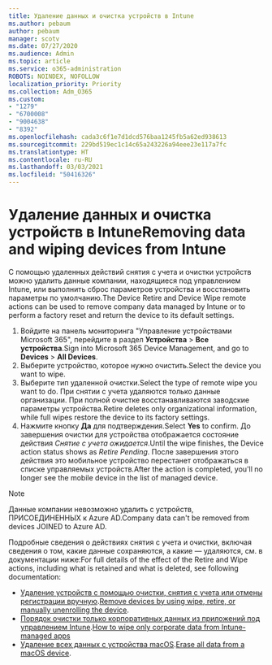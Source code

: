 ```yaml
---
title: Удаление данных и очистка устройств в Intune
ms.author: pebaum
author: pebaum
manager: scotv
ms.date: 07/27/2020
ms.audience: Admin
ms.topic: article
ms.service: o365-administration
ROBOTS: NOINDEX, NOFOLLOW
localization_priority: Priority
ms.collection: Adm_O365
ms.custom:
- "1279"
- "6700008"
- "9004638"
- "8392"
ms.openlocfilehash: cada3c6f1e7d1dcd576baa1245fb5a62ed938613
ms.sourcegitcommit: 229bd519ec1c14c65a243226a94eee23e117a7fc
ms.translationtype: HT
ms.contentlocale: ru-RU
ms.lasthandoff: 03/03/2021
ms.locfileid: "50416326"
---
```

# <a name="removing-data-and-wiping-devices-from-intune"></a><span data-ttu-id="fd365-102">Удаление данных и очистка устройств в Intune</span><span class="sxs-lookup"><span data-stu-id="fd365-102">Removing data and wiping devices from Intune</span></span>

<span data-ttu-id="fd365-103">С помощью удаленных действий снятия с учета и очистки устройств можно удалить данные компании, находящиеся под управлением Intune, или выполнить сброс параметров устройства и восстановить параметры по умолчанию.</span><span class="sxs-lookup"><span data-stu-id="fd365-103">The Device Retire and Device Wipe remote actions can be used to remove company data managed by Intune or to perform a factory reset and return the device to its default settings.</span></span>

1. <span data-ttu-id="fd365-104">Войдите на панель мониторинга "Управление устройствами Microsoft 365", перейдите в раздел **Устройства** > **Все устройства**.</span><span class="sxs-lookup"><span data-stu-id="fd365-104">Sign into Microsoft 365 Device Management, and go to **Devices** > **All Devices**.</span></span>
2. <span data-ttu-id="fd365-105">Выберите устройство, которое нужно очистить.</span><span class="sxs-lookup"><span data-stu-id="fd365-105">Select the device you want to wipe.</span></span>
3. <span data-ttu-id="fd365-106">Выберите тип удаленной очистки.</span><span class="sxs-lookup"><span data-stu-id="fd365-106">Select the type of remote wipe you want to do.</span></span> <span data-ttu-id="fd365-107">При снятии с учета удаляются только данные организации. При полной очистке восстанавливаются заводские параметры устройства.</span><span class="sxs-lookup"><span data-stu-id="fd365-107">Retire deletes only organizational information, while full wipes restore the device to its factory settings.</span></span>
4. <span data-ttu-id="fd365-108">Нажмите кнопку **Да** для подтверждения.</span><span class="sxs-lookup"><span data-stu-id="fd365-108">Select **Yes** to confirm.</span></span> <span data-ttu-id="fd365-109">До завершения очистки для устройства отображается состояние действия *Снятие с учета ожидается*.</span><span class="sxs-lookup"><span data-stu-id="fd365-109">Until the wipe finishes, the Device action status shows as *Retire Pending*.</span></span>
    <span data-ttu-id="fd365-110">После завершения этого действия это мобильное устройство перестанет отображаться в списке управляемых устройств.</span><span class="sxs-lookup"><span data-stu-id="fd365-110">After the action is completed, you'll no longer see the mobile device in the list of managed device.</span></span>

> [!NOTE]
> <span data-ttu-id="fd365-111">Данные компании невозможно удалить с устройств, ПРИСОЕДИНЕННЫХ к Azure AD.</span><span class="sxs-lookup"><span data-stu-id="fd365-111">Company data can't be removed from devices JOINED to Azure AD.</span></span> 

<span data-ttu-id="fd365-112">Подробные сведения о действиях снятия с учета и очистки, включая сведения о том, какие данные сохраняются, а какие — удаляются, см. в документации ниже:</span><span class="sxs-lookup"><span data-stu-id="fd365-112">For full details of the effect of the Retire and Wipe actions, including what is retained and what is deleted, see following documentation:</span></span>

- <span data-ttu-id="fd365-113">[Удаление устройств с помощью очистки, снятия с учета или отмены регистрации вручную](https://docs.microsoft.com/mem/intune/remote-actions/devices-wipe).</span><span class="sxs-lookup"><span data-stu-id="fd365-113">[Remove devices by using wipe, retire, or manually unenrolling the device](https://docs.microsoft.com/mem/intune/remote-actions/devices-wipe).</span></span>
- <span data-ttu-id="fd365-114">[Порядок очистки только корпоративных данных из приложений под управлением Intune](https://docs.microsoft.com/mem/intune/apps/apps-selective-wipe).</span><span class="sxs-lookup"><span data-stu-id="fd365-114">[How to wipe only corporate data from Intune-managed apps](https://docs.microsoft.com/mem/intune/apps/apps-selective-wipe)</span></span>
- <span data-ttu-id="fd365-115">[Удаление всех данных с устройства macOS](https://docs.microsoft.com/mem/intune/remote-actions/device-erase).</span><span class="sxs-lookup"><span data-stu-id="fd365-115">[Erase all data from a macOS device](https://docs.microsoft.com/mem/intune/remote-actions/device-erase).</span></span>